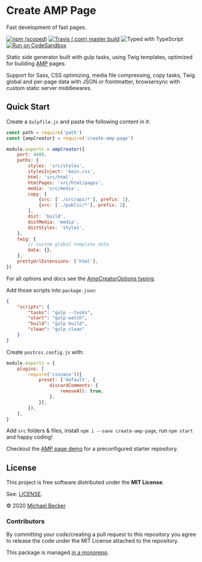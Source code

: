 # Create AMP Page

Fast development of fast pages.

[![npm (scoped)](https://img.shields.io/npm/v/create-amp-page?style=flat-square)](https://www.npmjs.com/package/create-amp-page)
[![Travis (.com) master build](https://img.shields.io/travis/com/bemit/Formanta/master?style=flat-square)](https://travis-ci.com/bemit/Formanta)
![Typed with TypeScript](https://flat.badgen.net/badge/icon/Typed?icon=typescript&label&labelColor=blue&color=555555)
[![Run on CodeSandbox](https://img.shields.io/badge/run%20demo%20sandbox-grey?labelColor=fff&logoColor=505050&style=flat-square&logo=codesandbox)](https://codesandbox.io/s/github/bemit/create-amp-page-starter)

Static side generator built with gulp tasks, using Twig templates, optimized for building [AMP](https://amp.dev) pages.

Support for Sass, CSS optimizing, media file compressing, copy tasks, Twig global and per-page data with JSON or frontmatter, browsersync with custom static server middlewares.

## Quick Start

Create a `Gulpfile.js` and paste the following content in it:

```js
const path = require('path')
const {ampCreator} = require('create-amp-page')

module.exports = ampCreator({
    port: 4488,
    paths: {
        styles: 'src/styles',
        stylesInject: 'main.css',
        html: 'src/html',
        htmlPages: 'src/html/pages',
        media: 'src/media',
        copy: [
            {src: ['./src/api/*'], prefix: 1},
            {src: ['./public/*'], prefix: 2},
        ],
        dist: 'build',
        distMedia: 'media',
        distStyles: 'styles',
    },
    twig: {
        // custom global template data
        data: {},
    },
    prettyUrlExtensions: ['html'],
})
```

For all options and docs see the [AmpCreatorOptions typing](https://github.com/bemit/Formanta/blob/master/packages/create-amp-page/ampCreator.d.ts). 

Add those scripts into `package.json`:

```json
{
    "scripts": {
        "tasks": "gulp --tasks",
        "start": "gulp watch",
        "build": "gulp build",
        "clean": "gulp clean"
    }
}
```

Create `postcss.config.js` with:

```js
module.exports = {
    plugins: [
        require('cssnano')({
            preset: ['default', {
                discardComments: {
                    removeAll: true,
                },
            }],
        }),
    ],
}
```

Add `src` folders & files, install `npm i --save create-amp-page`, run `npm start` and happy coding!

Checkout the [AMP page demo](https://github.com/bemit/create-amp-page-starter) for a preconfigured starter repository.

## License

This project is free software distributed under the **MIT License**.

See: [LICENSE](LICENSE).

© 2020 [Michael Becker](https://mlbr.xyz)

### Contributors

By committing your code/creating a pull request to this repository you agree to release the code under the MIT License attached to the repository.

This package is managed [in a monorepo](https://github.com/bemit/Formanta).
